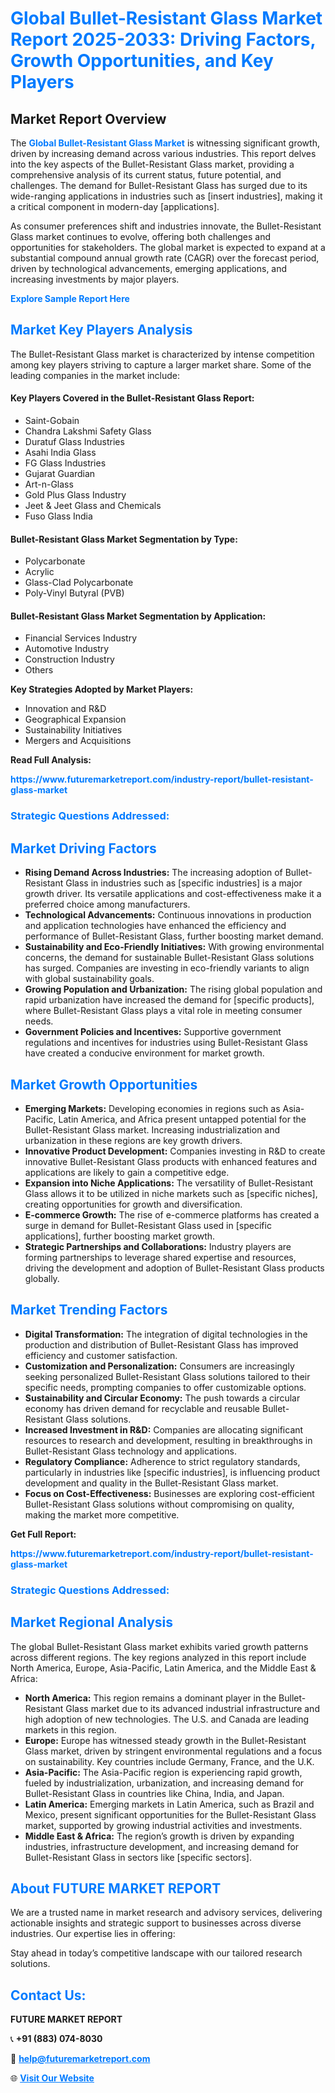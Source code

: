 <h1 style="color: #007BFF;">Global Bullet-Resistant Glass Market Report 2025-2033: Driving Factors, Growth Opportunities, and Key Players</h1>

<section id="overview">
<h2>Market Report Overview</h2>
<p>The <a href="https://www.futuremarketreport.com/industry-report/bullet-resistant-glass-market" style="color: #007BFF; text-decoration: none;"><strong>Global Bullet-Resistant Glass Market</strong></a> is witnessing significant growth, driven by increasing demand across various industries. This report delves into the key aspects of the Bullet-Resistant Glass market, providing a comprehensive analysis of its current status, future potential, and challenges. The demand for Bullet-Resistant Glass has surged due to its wide-ranging applications in industries such as [insert industries], making it a critical component in modern-day [applications].</p>
<p>As consumer preferences shift and industries innovate, the Bullet-Resistant Glass market continues to evolve, offering both challenges and opportunities for stakeholders. The global market is expected to expand at a substantial compound annual growth rate (CAGR) over the forecast period, driven by technological advancements, emerging applications, and increasing investments by major players.</p>
</section>

<section id="overview">
<p><a href="https://www.futuremarketreport.com/request-sample/reportId=115097" style="color: #007BFF; text-decoration: none;"><strong>Explore Sample Report Here</strong></a></p>
</section>

<section id="key-players">
<h2 style="color: #007BFF;">Market Key Players Analysis</h2>
<p>The Bullet-Resistant Glass market is characterized by intense competition among key players striving to capture a larger market share. Some of the leading companies in the market include:</p>
<h4>Key Players Covered in the Bullet-Resistant Glass Report:</h4>
<ul><li>Saint-Gobain</li><li>Chandra Lakshmi Safety Glass</li><li>Duratuf Glass Industries</li><li>Asahi India Glass</li><li>FG Glass Industries</li><li>Gujarat Guardian</li><li>Art-n-Glass</li><li>Gold Plus Glass Industry</li><li>Jeet &amp; Jeet Glass and Chemicals</li><li>Fuso Glass India</li></ul>
<h4>Bullet-Resistant Glass Market Segmentation by Type:</h4>
<ul><li>Polycarbonate</li><li>Acrylic</li><li>Glass-Clad Polycarbonate</li><li>Poly-Vinyl Butyral (PVB)</li></ul>

<h4>Bullet-Resistant Glass Market Segmentation by Application:</h4>
<ul><li>Financial Services Industry</li><li>Automotive Industry</li><li>Construction Industry</li><li>Others</li></ul>
<p><strong>Key Strategies Adopted by Market Players:</strong></p>
<ul>
<li>Innovation and R&D</li>
<li>Geographical Expansion</li>
<li>Sustainability Initiatives</li>
<li>Mergers and Acquisitions</li>
</ul>
</section>

<section>
<p><strong>Read Full Analysis: </strong></p><a href="https://www.futuremarketreport.com/industry-report/bullet-resistant-glass-market" style="color: #007BFF; text-decoration: none;"><strong>https://www.futuremarketreport.com/industry-report/bullet-resistant-glass-market</strong></a>
<h3 style="color: #007BFF;">Strategic Questions Addressed:</h3>
</section>

<section id="driving-factors">
<h2 style="color: #007BFF;">Market Driving Factors</h2>
<ul>
<li><strong>Rising Demand Across Industries:</strong> The increasing adoption of Bullet-Resistant Glass in industries such as [specific industries] is a major growth driver. Its versatile applications and cost-effectiveness make it a preferred choice among manufacturers.</li>
<li><strong>Technological Advancements:</strong> Continuous innovations in production and application technologies have enhanced the efficiency and performance of Bullet-Resistant Glass, further boosting market demand.</li>
<li><strong>Sustainability and Eco-Friendly Initiatives:</strong> With growing environmental concerns, the demand for sustainable Bullet-Resistant Glass solutions has surged. Companies are investing in eco-friendly variants to align with global sustainability goals.</li>
<li><strong>Growing Population and Urbanization:</strong> The rising global population and rapid urbanization have increased the demand for [specific products], where Bullet-Resistant Glass plays a vital role in meeting consumer needs.</li>
<li><strong>Government Policies and Incentives:</strong> Supportive government regulations and incentives for industries using Bullet-Resistant Glass have created a conducive environment for market growth.</li>
</ul>
</section>

<section id="growth-opportunities">
<h2 style="color: #007BFF;">Market Growth Opportunities</h2>
<ul>
<li><strong>Emerging Markets:</strong> Developing economies in regions such as Asia-Pacific, Latin America, and Africa present untapped potential for the Bullet-Resistant Glass market. Increasing industrialization and urbanization in these regions are key growth drivers.</li>
<li><strong>Innovative Product Development:</strong> Companies investing in R&D to create innovative Bullet-Resistant Glass products with enhanced features and applications are likely to gain a competitive edge.</li>
<li><strong>Expansion into Niche Applications:</strong> The versatility of Bullet-Resistant Glass allows it to be utilized in niche markets such as [specific niches], creating opportunities for growth and diversification.</li>
<li><strong>E-commerce Growth:</strong> The rise of e-commerce platforms has created a surge in demand for Bullet-Resistant Glass used in [specific applications], further boosting market growth.</li>
<li><strong>Strategic Partnerships and Collaborations:</strong> Industry players are forming partnerships to leverage shared expertise and resources, driving the development and adoption of Bullet-Resistant Glass products globally.</li>
</ul>
</section>

<section id="trending-factors">
<h2 style="color: #007BFF;">Market Trending Factors</h2>
<ul>
<li><strong>Digital Transformation:</strong> The integration of digital technologies in the production and distribution of Bullet-Resistant Glass has improved efficiency and customer satisfaction.</li>
<li><strong>Customization and Personalization:</strong> Consumers are increasingly seeking personalized Bullet-Resistant Glass solutions tailored to their specific needs, prompting companies to offer customizable options.</li>
<li><strong>Sustainability and Circular Economy:</strong> The push towards a circular economy has driven demand for recyclable and reusable Bullet-Resistant Glass solutions.</li>
<li><strong>Increased Investment in R&D:</strong> Companies are allocating significant resources to research and development, resulting in breakthroughs in Bullet-Resistant Glass technology and applications.</li>
<li><strong>Regulatory Compliance:</strong> Adherence to strict regulatory standards, particularly in industries like [specific industries], is influencing product development and quality in the Bullet-Resistant Glass market.</li>
<li><strong>Focus on Cost-Effectiveness:</strong> Businesses are exploring cost-efficient Bullet-Resistant Glass solutions without compromising on quality, making the market more competitive.</li>
</ul>
</section>

<section>
<p><strong>Get Full Report: </strong></p><a href="https://www.futuremarketreport.com/industry-report/bullet-resistant-glass-market" style="color: #007BFF; text-decoration: none;"><strong>https://www.futuremarketreport.com/industry-report/bullet-resistant-glass-market</strong></a>
<h3 style="color: #007BFF;">Strategic Questions Addressed:</h3>
</section>


<section id="regional-analysis">
<h2 style="color: #007BFF;">Market Regional Analysis</h2>
<p>The global Bullet-Resistant Glass market exhibits varied growth patterns across different regions. The key regions analyzed in this report include North America, Europe, Asia-Pacific, Latin America, and the Middle East & Africa:</p>
<ul>
<li><strong>North America:</strong> This region remains a dominant player in the Bullet-Resistant Glass market due to its advanced industrial infrastructure and high adoption of new technologies. The U.S. and Canada are leading markets in this region.</li>
<li><strong>Europe:</strong> Europe has witnessed steady growth in the Bullet-Resistant Glass market, driven by stringent environmental regulations and a focus on sustainability. Key countries include Germany, France, and the U.K.</li>
<li><strong>Asia-Pacific:</strong> The Asia-Pacific region is experiencing rapid growth, fueled by industrialization, urbanization, and increasing demand for Bullet-Resistant Glass in countries like China, India, and Japan.</li>
<li><strong>Latin America:</strong> Emerging markets in Latin America, such as Brazil and Mexico, present significant opportunities for the Bullet-Resistant Glass market, supported by growing industrial activities and investments.</li>
<li><strong>Middle East & Africa:</strong> The region’s growth is driven by expanding industries, infrastructure development, and increasing demand for Bullet-Resistant Glass in sectors like [specific sectors].</li>
</ul>
</section>

<footer>
<h2 style="color: #007BFF;">About FUTURE MARKET REPORT</h2>
<p>We are a trusted name in market research and advisory services, delivering actionable insights and strategic support to businesses across diverse industries. Our expertise lies in offering:</p>

<p>Stay ahead in today’s competitive landscape with our tailored research solutions.</p>

<h2 style="color: #007BFF;">Contact Us:</h2>
<p><strong>FUTURE MARKET REPORT</strong></p>
<p>📞 <strong>+91 (883) 074-8030</strong></p>
<p>📧 <strong><a href="mailto:help@futuremarketreport.com" style="color: #007BFF;">help@futuremarketreport.com</a></strong></p>
<p>🌐 <strong><a href="https://www.futuremarketreport.com/" style="color: #007BFF;">Visit Our Website</a></strong></p>
</footer>